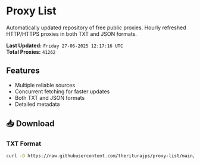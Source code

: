 # Proxy List

Automatically updated repository of free public proxies. Hourly refreshed HTTP/HTTPS proxies in both TXT and JSON formats.

**Last Updated:** `Friday 27-06-2025 12:17:16 UTC`  
**Total Proxies:** `41262`

## Features
- Multiple reliable sources
- Concurrent fetching for faster updates
- Both TXT and JSON formats
- Detailed metadata

## 📥 Download

### TXT Format
```bash
curl -O https://raw.githubusercontent.com/theriturajps/proxy-list/main/proxies.txt
